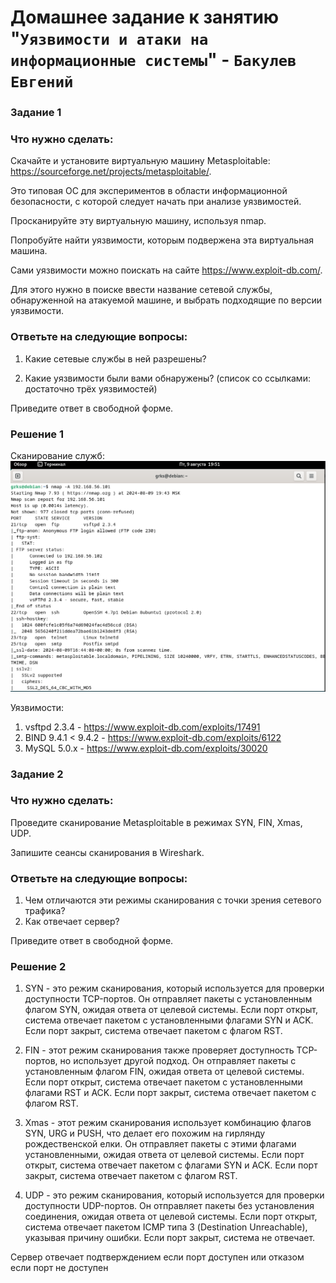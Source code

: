 # Домашнее задание к занятию "`Уязвимости и атаки на информационные системы`" - `Бакулев Евгений`

### Задание 1
### Что нужно сделать:

Скачайте и установите виртуальную машину Metasploitable: https://sourceforge.net/projects/metasploitable/.
   
Это типовая ОС для экспериментов в области информационной безопасности, с которой следует начать при анализе уязвимостей.

Просканируйте эту виртуальную машину, используя nmap.

Попробуйте найти уязвимости, которым подвержена эта виртуальная машина.

Сами уязвимости можно поискать на сайте https://www.exploit-db.com/.

Для этого нужно в поиске ввести название сетевой службы, обнаруженной на атакуемой машине, и выбрать подходящие по версии уязвимости.

### Ответьте на следующие вопросы:

1. Какие сетевые службы в ней разрешены?

2. Какие уязвимости были вами обнаружены? (список со ссылками: достаточно трёх уязвимостей)

Приведите ответ в свободной форме.

### Решение 1

Сканирование служб:
![Скрин](https://github.com/garrkiss/e/blob/main/img/image.png)

Уязвимости:
1. vsftpd 2.3.4 - https://www.exploit-db.com/exploits/17491
2. BIND 9.4.1 < 9.4.2 - https://www.exploit-db.com/exploits/6122
3. MySQL 5.0.x - https://www.exploit-db.com/exploits/30020


### Задание 2
### Что нужно сделать:

Проведите сканирование Metasploitable в режимах SYN, FIN, Xmas, UDP.

Запишите сеансы сканирования в Wireshark.

### Ответьте на следующие вопросы:

1. Чем отличаются эти режимы сканирования с точки зрения сетевого трафика?
2. Как отвечает сервер?

Приведите ответ в свободной форме.
   
### Решение 2

1. SYN - это режим сканирования, который используется для проверки доступности TCP-портов. Он отправляет пакеты с установленным флагом SYN, ожидая ответа от целевой системы. Если порт открыт, система отвечает пакетом с установленными флагами SYN и ACK. Если порт закрыт, система отвечает пакетом с флагом RST.

2. FIN - этот режим сканирования также проверяет доступность TCP-портов, но использует другой подход. Он отправляет пакеты с установленным флагом FIN, ожидая ответа от целевой системы. Если порт открыт, система отвечает пакетом с установленными флагами RST и ACK. Если порт закрыт, система отвечает пакетом с флагом RST.

3. Xmas - этот режим сканирования использует комбинацию флагов SYN, URG и PUSH, что делает его похожим на гирлянду рождественской елки. Он отправляет пакеты с этими флагами установленными, ожидая ответа от целевой системы. Если порт открыт, система отвечает пакетом с флагами SYN и ACK. Если порт закрыт, система отвечает пакетом с флагом RST.

4. UDP - это режим сканирования, который используется для проверки доступности UDP-портов. Он отправляет пакеты без установления соединения, ожидая ответа от целевой системы. Если порт открыт, система отвечает пакетом ICMP типа 3 (Destination Unreachable), указывая причину ошибки. Если порт закрыт, система не отвечает.

Сервер отвечает подтверждением если порт доступен или отказом если порт не доступен